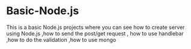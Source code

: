 # Basic-Node.js
This is a basic Node.js projects where you can see how to create server using Node.js ,how to send the post/get request , how to use handlebar ,how to do the validation ,how to use mongo

